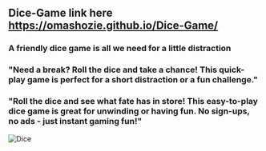 ## Dice-Game link here https://omashozie.github.io/Dice-Game/
### A friendly dice game is all we need for a little distraction 
### "Need a break? Roll the dice and take a chance! This quick-play game is perfect for a short distraction or a fun challenge."
### "Roll the dice and see what fate has in store! This easy-to-play dice game is great for unwinding or having fun. No sign-ups, no ads - just instant gaming fun!"
![Dice ](https://github.com/user-attachments/assets/3df42726-96c6-4446-899a-96a871db6dd2)
